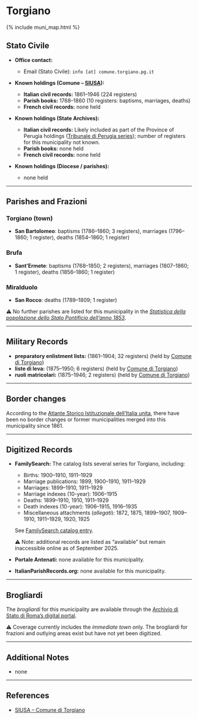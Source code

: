 # Torgiano

{% include muni_map.html %}

## Stato Civile

* **Office contact:**

  * Email (Stato Civile): `info [at] comune.torgiano.pg.it`

* **Known holdings (Comune – [SIUSA](https://siusa-archivi.cultura.gov.it/cgi-bin/siusa/pagina.pl?ChiaveAlbero=280752&ApriNodo=1&TipoPag=comparc&Chiave=280745&ChiaveRadice=280745&RicSez=fondi&RicTipoScheda=ca&RicVM=indice)):**

  * **Italian civil records:** 1861–1946 (224 registers)
  * **Parish books:** 1768–1860 (10 registers: baptisms, marriages, deaths)
  * **French civil records:** none held

* **Known holdings (State Archives):**

  * **Italian civil records:** Likely included as part of the Province of Perugia holdings ([Tribunale di Perugia series](http://dati.san.beniculturali.it/SAN/complarc_IT-AS-PG_san.cat.complArch.96907)); number of registers for this municipality not known.
  * **Parish books:** none held
  * **French civil records:** none held

* **Known holdings (Diocese / parishes):**

  * none held

---

## Parishes and Frazioni

### Torgiano (town)

* **San Bartolomeo**: baptisms (1786–1860; 3 registers), marriages (1796–1860; 1 register), deaths (1854–1860; 1 register)

### Brufa

* **Sant’Ermete**: baptisms (1768–1850; 2 registers), marriages (1807–1860; 1 register), deaths (1856–1860; 1 register)

### Miralduolo

* **San Rocco**: deaths (1789–1809; 1 register)

⚠️ No further parishes are listed for this municipality in the *[Statistica della popolazione dello Stato Pontificio dell’anno 1853](https://www.google.it/books/edition/Statistics_della_popolazione_dello_Stato/v6dCAQAAMAAJ)*.

---

## Military Records

* **preparatory enlistment lists:** (1861–1904; 32 registers) (held by [Comune di Torgiano](https://siusa-archivi.cultura.gov.it/cgi-bin/siusa/pagina.pl?TipoPag=comparc&Chiave=280730&RicVM=ricercasemplice&RicProgetto=reg%2dumb&RicPag=2&RicFrmRicSemplice=Liste%20di%20leva&RicSez=complessi))
* **liste di leva:** (1875–1950; 6 registers) (held by [Comune di Torgiano](https://siusa-archivi.cultura.gov.it/cgi-bin/siusa/pagina.pl?TipoPag=comparc&Chiave=280730&RicVM=ricercasemplice&RicProgetto=reg%2dumb&RicPag=2&RicFrmRicSemplice=Liste%20di%20leva&RicSez=complessi))
* **ruoli matricolari:** (1875–1946; 2 registers) (held by [Comune di Torgiano](https://siusa-archivi.cultura.gov.it/cgi-bin/siusa/pagina.pl?TipoPag=comparc&Chiave=280730&RicVM=ricercasemplice&RicProgetto=reg%2dumb&RicPag=2&RicFrmRicSemplice=Liste%20di%20leva&RicSez=complessi))

---

## Border changes

According to the [Atlante Storico Istituzionale dell’Italia unita](http://dati.san.beniculturali.it/asi/local/), there have been no border changes or former municipalities merged into this municipality since 1861.

---

## Digitized Records

* **FamilySearch:** The catalog lists several series for Torgiano, including:

  * Births: 1900–1910, 1911–1929
  * Marriage publications: 1899, 1900–1910, 1911–1929
  * Marriages: 1899–1910, 1911–1929
  * Marriage indexes (10-year): 1906–1915
  * Deaths: 1899–1910, 1910, 1911–1929
  * Death indexes (10-year): 1906–1915, 1916–1935
  * Miscellaneous attachments (*allegati*): 1872, 1875, 1899–1907, 1909–1910, 1911–1929, 1920, 1925

  See [FamilySearch catalog entry](https://www.familysearch.org/en/search/catalog/835981).

  ⚠️ Note: additional records are listed as “available” but remain inaccessible online as of September 2025.

* **Portale Antenati:** none available for this municipality.

* **ItalianParishRecords.org:** none available for this municipality.

---

## Brogliardi

The *brogliardi* for this municipality are available through the [Archivio di Stato di Roma’s digital portal](https://imagoarchiviodistatoroma.cultura.gov.it/Gregoriano/s_brogliardi.php?Provincia=Perugia&Denominazione=Torgiano).

⚠️ Coverage currently includes the *immediate town* only. The brogliardi for frazioni and outlying areas exist but have not yet been digitized.

---

## Additional Notes

* none

---

## References

* [SIUSA – Comune di Torgiano](https://siusa-archivi.cultura.gov.it/cgi-bin/siusa/pagina.pl?ChiaveAlbero=280752&ApriNodo=1&TipoPag=comparc&Chiave=280745&ChiaveRadice=280745&RicSez=fondi&RicTipoScheda=ca&RicVM=indice)
